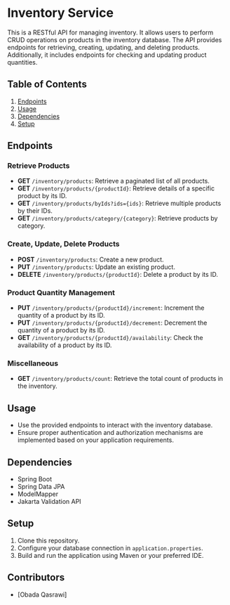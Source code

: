 # Inventory Service

This is a RESTful API for managing inventory. It allows users to perform CRUD operations on products in the inventory database. The API provides endpoints for retrieving, creating, updating, and deleting products. Additionally, it includes endpoints for checking and updating product quantities.

## Table of Contents
1. [Endpoints](#endpoints)
2. [Usage](#usage)
3. [Dependencies](#dependencies)
4. [Setup](#setup)

## Endpoints

### Retrieve Products

- **GET** `/inventory/products`: Retrieve a paginated list of all products.
- **GET** `/inventory/products/{productId}`: Retrieve details of a specific product by its ID.
- **GET** `/inventory/products/byIds?ids={ids}`: Retrieve multiple products by their IDs.
- **GET** `/inventory/products/category/{category}`: Retrieve products by category.

### Create, Update, Delete Products

- **POST** `/inventory/products`: Create a new product.
- **PUT** `/inventory/products`: Update an existing product.
- **DELETE** `/inventory/products/{productId}`: Delete a product by its ID.

### Product Quantity Management

- **PUT** `/inventory/products/{productId}/increment`: Increment the quantity of a product by its ID.
- **PUT** `/inventory/products/{productId}/decrement`: Decrement the quantity of a product by its ID.
- **GET** `/inventory/products/{productId}/availability`: Check the availability of a product by its ID.

### Miscellaneous

- **GET** `/inventory/products/count`: Retrieve the total count of products in the inventory.

## Usage

- Use the provided endpoints to interact with the inventory database.
- Ensure proper authentication and authorization mechanisms are implemented based on your application requirements.

## Dependencies

- Spring Boot
- Spring Data JPA
- ModelMapper
- Jakarta Validation API

## Setup

1. Clone this repository.
2. Configure your database connection in `application.properties`.
3. Build and run the application using Maven or your preferred IDE.

## Contributors

- [Obada Qasrawi]
